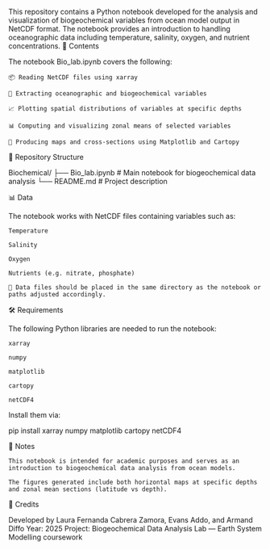 This repository contains a Python notebook developed for the analysis and visualization of biogeochemical variables from ocean model output in NetCDF format. The notebook provides an introduction to handling oceanographic data including temperature, salinity, oxygen, and nutrient concentrations.
📑 Contents

The notebook Bio_lab.ipynb covers the following:

    📦 Reading NetCDF files using xarray

    🌊 Extracting oceanographic and biogeochemical variables

    📈 Plotting spatial distributions of variables at specific depths

    📊 Computing and visualizing zonal means of selected variables

    📍 Producing maps and cross-sections using Matplotlib and Cartopy

📁 Repository Structure

Biochemical/
├── Bio_lab.ipynb       # Main notebook for biogeochemical data analysis
└── README.md           # Project description

📊 Data

The notebook works with NetCDF files containing variables such as:

    Temperature

    Salinity

    Oxygen

    Nutrients (e.g. nitrate, phosphate)

    📌 Data files should be placed in the same directory as the notebook or paths adjusted accordingly.

🛠️ Requirements

The following Python libraries are needed to run the notebook:

    xarray

    numpy

    matplotlib

    cartopy

    netCDF4

Install them via:

pip install xarray numpy matplotlib cartopy netCDF4

📌 Notes

    This notebook is intended for academic purposes and serves as an introduction to biogeochemical data analysis from ocean models.

    The figures generated include both horizontal maps at specific depths and zonal mean sections (latitude vs depth).

📖 Credits

Developed by Laura Fernanda Cabrera Zamora, Evans Addo, and Armand Diffo
Year: 2025
Project: Biogeochemical Data Analysis Lab — Earth System Modelling coursework
